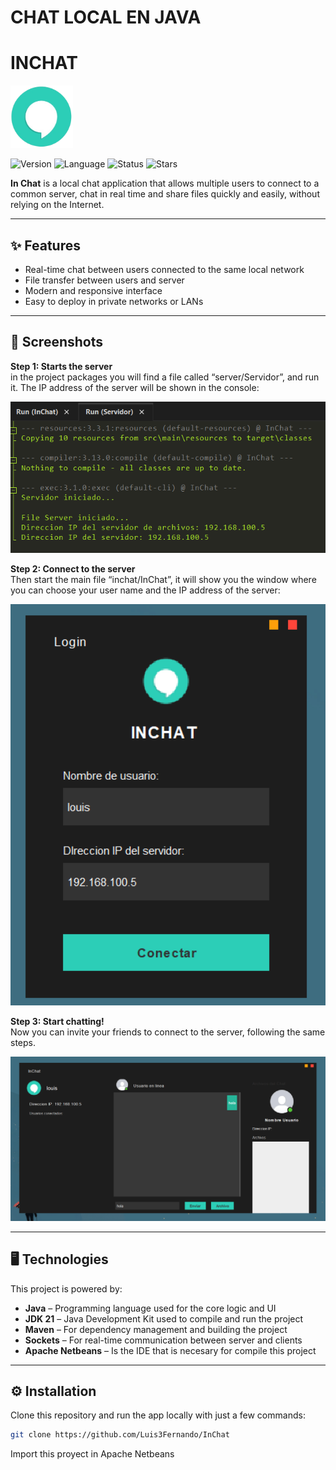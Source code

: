 # CHAT LOCAL EN JAVA
# INCHAT

<img src="assets/icon/logo.png" alt="icon" width="100"/>

![Version](https://img.shields.io/badge/version-1.0.0-2CCEB7) ![Language](https://img.shields.io/badge/language-Java-2CCEB7) ![Status](https://img.shields.io/badge/status-First_Version-2CCEB7)
![Stars](https://img.shields.io/github/stars/Luis3Fernando/InChat?style=social)

**In Chat** is a local chat application that allows multiple users to connect to a common server, chat in real time and share files quickly and easily, without relying on the Internet.

---

## ✨ Features

- Real-time chat between users connected to the same local network
- File transfer between users and server
- Modern and responsive interface
- Easy to deploy in private networks or LANs

---

## 📸 Screenshots

**Step 1: Starts the server**  
in the project packages you will find a file called “server/Servidor”, and run it. The IP address of the server will be shown in the console:

<img src="assets/screenshots/server.png" width="600"/>

**Step 2: Connect to the server**  
Then start the main file “inchat/InChat”, it will show you the window where you can choose your user name and the IP address of the server:

<img src="assets/screenshots/login.png" width="600"/>

**Step 3: Start chatting!**  
Now you can invite your friends to connect to the server, following the same steps.

<img src="assets/screenshots/chat.png" width="600"/>

---

## 🖥️ Technologies

This project is powered by:

- **Java** – Programming language used for the core logic and UI
- **JDK 21** – Java Development Kit used to compile and run the project
- **Maven** – For dependency management and building the project
- **Sockets** – For real-time communication between server and clients
- **Apache Netbeans** – Is the IDE that is necesary for compile this project

---

## ⚙️ Installation

Clone this repository and run the app locally with just a few commands:

```bash
git clone https://github.com/Luis3Fernando/InChat
```
Import this proyect in Apache Netbeans
